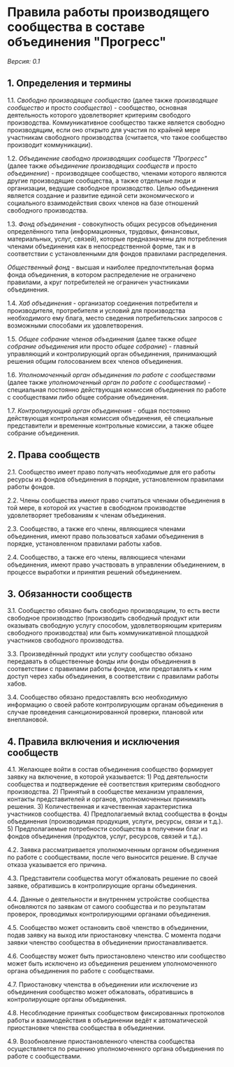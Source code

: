 # Правила работы производящего сообщества в составе объединения "Прогресс"

*Версия: 0.1*

## 1. Определения и термины

  1.1. *Свободно производящее сообщество* (далее также *производящее сообщество* и просто *сообщество*) - сообщество, основная деятельность которого удовлетворяет критериям свободого производства. Коммуникативное сообщество также является свободно производящим, если оно открыто для участия по крайней мере участникам свободного производства (считается, что такое сообщество производит коммуникации).

  1.2. *Объединение свободно производящих сообществ "Прогресс"* (далее также *объединение производящих сообществ* и просто *объединение*) - производящее сообщество, членами которого являются другие производящие сообщества, а также отдельные люди и организации, ведущие свободное производство. Целью объединения является создание и развитие единой сети экономического и социального взаимодействия своих членов на базе отношений свободного производства.

  1.3. *Фонд объединения* - совокупность общих ресурсов объединения определённого типа (информационных, трудовых, финансовых, материальных, услуг, связей), которые предназначены для потребления членами объединения как в непосредственной форме, так и в соответствии с установленными для фондов правилами распределения.
  
  *Общественный фонд* - высшая и наиболее предпочтительная форма фонда объединения, в котором распределение не ограничено правилами, а круг потребителей не ограничен участниками объединения.

  1.4. *Хаб объединения* - организатор соединения потребителя и производителя, протребителя и условий для производства необходимого ему блага, место сведения потребительских запросов с возможными способами их удовлетворения.

  1.5. *Общее собрание членов объединения* (далее также *общее собрание объединения* или просто *общее собрание*) - главный управляющий и контролирующий орган объединения, принимающий решения общим голосованием всех членов объединения.

  1.6. *Уполномоченный орган объединения по работе с сообществами* (далее также *уполномоченный орган по работе с сообществами*) - специальная постоянно действующая комиссия объединения по работе с сообществами либо общее собрание объединения.

  1.7. *Контролирующий орган объединения* - общая постоянно действующая контрольная комиссия объединения, её специальные представители и временные контрольные комиссии, а также общее собрание объединения.

## 2. Права сообществ

  2.1. Сообщество имеет право получать необходимые для его работы ресурсы из фондов объединения в порядке, установленном правилами работы фондов.

  2.2. Члены сообщества имеют право считаться членами объединения в той мере, в которой их участие в свободном производстве удовлетворяет требованиям к членам объединения.

  2.3. Сообщество, а также его члены, являющиеся членами объединения, имеют право пользоваться хабами объединения в порядке, установленном правилами работы хабов.

  2.4. Сообщество, а также его члены, являющиеся членами объединения, имеют право участвовать в управлении объединением, в процессе выработки и принятия решений объединением.

## 3. Обязанности сообществ

  3.1. Сообщество обязано быть свободно производящим, то есть вести свободное производство (производить свободный продукт или оказывать свободную услугу способом, удовлетворяющим критериям свободного производства) или быть коммуникативной площадкой участников свободного производства.

  3.3. Произведённый продукт или услугу сообщество обязано передавать в общественные фонды или фонды объединения в соответствии с правилами работы фондов, или предотавлять к ним доступ через хабы объединения, в соответствии с правилами работы хабов.

  3.4. Сообщество обязано предоставлять всю необходимую информацию о своей работе контролирующим органам объединения в случае проведения санкционированной проверки, плановой или внеплановой.

## 4. Правила включения и исключения сообществ

  4.1. Желающее войти в состав объединения сообщество формирует заявку на включение, в которой указывается:
    1) Род деятельности сообщества и подтверждение её соответствия критериям свободного производства.
    2) Принятый в сообществе механизм управления, контакты представителей и органов, уполномоченных принимать решения.
    3) Количественная и качественная характеристика участников сообщества.
    4) Предполагаемый вклад сообщества в фонды объединения (производимая продукция, услуги, ресурсы, связи и т.д.).
    5) Предполагаемые потребности сообщества в получении благ из фондов объединения (продуктов, услуг, ресурсов, связей и т.д.).

  4.2. Заявка рассматривается уполномоченным органом объединения по работе с сообществами, после чего выносится решение. В случае отказа указывается его причина.

  4.3. Представители сообщества могут обжаловать решение по своей заявке, обратившись в контролирующие органы объединения.

  4.4. Данные о деятельности и внутреннем устройстве сообщества обновляются по заявкам от самого сообщества и по результатам проверок, проводимых контролирующими органами объединения.

  4.5. Сообщество может остановить своё членство в объединении, подав заявку на выход или приостановку членства. С момента подачи заявки членство сообщества в объединении приостанавливается.

  4.6. Сообществу может быть приостановлено членство или сообщество может быть исключено из объединения решением уполномоченного органа объединения по работе с сообществами.

  4.7. Приостановку членства в объединении или исключение из объединения сообщество может обжаловать, обратившись в контролирующие органы объединения.

  4.8. Несоблюдение принятых сообществом фиксированных протоколов работы и взаимодействия в объединении ведёт к автоматической приостановке членства сообщества в объединении.

  4.9. Возобновление приостановленного членства сообщества осуществляется по решению уполномоченного органа объединения по работе с сообществами.